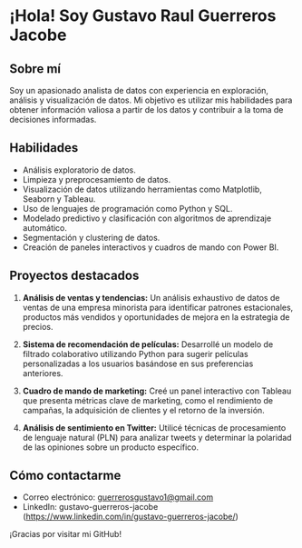 # ¡Hola! Soy Gustavo Raul Guerreros Jacobe

## Sobre mí
Soy un apasionado analista de datos con experiencia en exploración, análisis y visualización de datos. Mi objetivo es utilizar mis habilidades para obtener información valiosa a partir de los datos y contribuir a la toma de decisiones informadas.

## Habilidades

- Análisis exploratorio de datos.
- Limpieza y preprocesamiento de datos.
- Visualización de datos utilizando herramientas como Matplotlib, Seaborn y Tableau.
- Uso de lenguajes de programación como Python y SQL.
- Modelado predictivo y clasificación con algoritmos de aprendizaje automático.
- Segmentación y clustering de datos.
- Creación de paneles interactivos y cuadros de mando con Power BI.

## Proyectos destacados

1. **Análisis de ventas y tendencias:** Un análisis exhaustivo de datos de ventas de una empresa minorista para identificar patrones estacionales, productos más vendidos y oportunidades de mejora en la estrategia de precios.

2. **Sistema de recomendación de películas:** Desarrollé un modelo de filtrado colaborativo utilizando Python para sugerir películas personalizadas a los usuarios basándose en sus preferencias anteriores.

3. **Cuadro de mando de marketing:** Creé un panel interactivo con Tableau que presenta métricas clave de marketing, como el rendimiento de campañas, la adquisición de clientes y el retorno de la inversión.

4. **Análisis de sentimiento en Twitter:** Utilicé técnicas de procesamiento de lenguaje natural (PLN) para analizar tweets y determinar la polaridad de las opiniones sobre un producto específico.

## Cómo contactarme

- Correo electrónico: guerrerosgustavo1@gmail.com
- LinkedIn: gustavo-guerreros-jacobe (https://www.linkedin.com/in/gustavo-guerreros-jacobe/)


¡Gracias por visitar mi GitHub!
